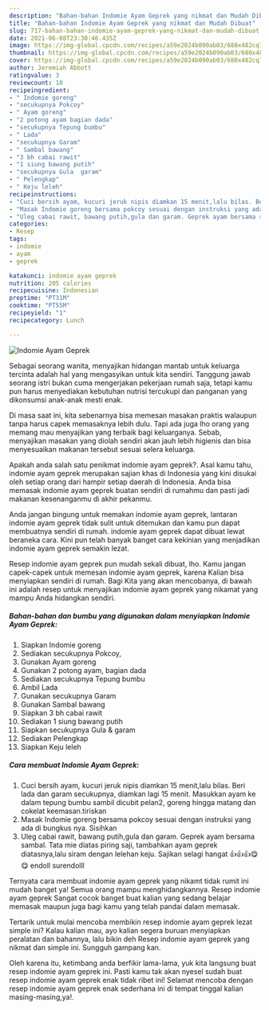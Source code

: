 ```yaml
---
description: "Bahan-bahan Indomie Ayam Geprek yang nikmat dan Mudah Dibuat"
title: "Bahan-bahan Indomie Ayam Geprek yang nikmat dan Mudah Dibuat"
slug: 717-bahan-bahan-indomie-ayam-geprek-yang-nikmat-dan-mudah-dibuat
date: 2021-06-08T23:30:46.435Z
image: https://img-global.cpcdn.com/recipes/a59e2024b090ab03/680x482cq70/indomie-ayam-geprek-foto-resep-utama.jpg
thumbnail: https://img-global.cpcdn.com/recipes/a59e2024b090ab03/680x482cq70/indomie-ayam-geprek-foto-resep-utama.jpg
cover: https://img-global.cpcdn.com/recipes/a59e2024b090ab03/680x482cq70/indomie-ayam-geprek-foto-resep-utama.jpg
author: Jeremiah Abbott
ratingvalue: 3
reviewcount: 10
recipeingredient:
- " Indomie goreng"
- "secukupnya Pokcoy"
- " Ayam goreng"
- "2 potong ayam bagian dada"
- "secukupnya Tepung bumbu"
- " Lada"
- "secukupnya Garam"
- " Sambal bawang"
- "3 bh cabai rawit"
- "1 siung bawang putih"
- "secukupnya Gula  garam"
- " Pelengkap"
- " Keju leleh"
recipeinstructions:
- "Cuci bersih ayam, kucuri jeruk nipis diamkan 15 menit,lalu bilas. Beri lada dan garam secukupnya, diamkan lagi 15 menit. Masukkan ayam ke dalam tepung bumbu sambil dicubit pelan2, goreng hingga matang dan cokelat keemasan.tiriskan"
- "Masak Indomie goreng bersama pokcoy sesuai dengan instruksi yang ada di bungkus nya. Sisihkan"
- "Uleg cabai rawit, bawang putih,gula dan garam. Geprek ayam bersama sambal. Tata mie diatas piring saji, tambahkan ayam geprek diatasnya,lalu siram dengan lelehan keju. Sajikan selagi hangat 👍👍👍😋😋 endoll surendolll"
categories:
- Resep
tags:
- indomie
- ayam
- geprek

katakunci: indomie ayam geprek 
nutrition: 205 calories
recipecuisine: Indonesian
preptime: "PT31M"
cooktime: "PT55M"
recipeyield: "1"
recipecategory: Lunch

---
```



![Indomie Ayam Geprek](https://img-global.cpcdn.com/recipes/a59e2024b090ab03/680x482cq70/indomie-ayam-geprek-foto-resep-utama.jpg)

Sebagai seorang wanita, menyajikan hidangan mantab untuk keluarga tercinta adalah hal yang mengasyikan untuk kita sendiri. Tanggung jawab seorang istri bukan cuma mengerjakan pekerjaan rumah saja, tetapi kamu pun harus menyediakan kebutuhan nutrisi tercukupi dan panganan yang dikonsumsi anak-anak mesti enak.

Di masa  saat ini, kita sebenarnya bisa memesan masakan praktis walaupun tanpa harus capek memasaknya lebih dulu. Tapi ada juga lho orang yang memang mau menyajikan yang terbaik bagi keluarganya. Sebab, menyajikan masakan yang diolah sendiri akan jauh lebih higienis dan bisa menyesuaikan makanan tersebut sesuai selera keluarga. 



Apakah anda salah satu penikmat indomie ayam geprek?. Asal kamu tahu, indomie ayam geprek merupakan sajian khas di Indonesia yang kini disukai oleh setiap orang dari hampir setiap daerah di Indonesia. Anda bisa memasak indomie ayam geprek buatan sendiri di rumahmu dan pasti jadi makanan kesenanganmu di akhir pekanmu.

Anda jangan bingung untuk memakan indomie ayam geprek, lantaran indomie ayam geprek tidak sulit untuk ditemukan dan kamu pun dapat membuatnya sendiri di rumah. indomie ayam geprek dapat dibuat lewat beraneka cara. Kini pun telah banyak banget cara kekinian yang menjadikan indomie ayam geprek semakin lezat.

Resep indomie ayam geprek pun mudah sekali dibuat, lho. Kamu jangan capek-capek untuk memesan indomie ayam geprek, karena Kalian bisa menyiapkan sendiri di rumah. Bagi Kita yang akan mencobanya, di bawah ini adalah resep untuk menyajikan indomie ayam geprek yang nikamat yang mampu Anda hidangkan sendiri.

<!--inarticleads1-->

##### Bahan-bahan dan bumbu yang digunakan dalam menyiapkan Indomie Ayam Geprek:

1. Siapkan  Indomie goreng
1. Sediakan secukupnya Pokcoy,
1. Gunakan  Ayam goreng
1. Gunakan 2 potong ayam, bagian dada
1. Sediakan secukupnya Tepung bumbu
1. Ambil  Lada
1. Gunakan secukupnya Garam
1. Gunakan  Sambal bawang
1. Siapkan 3 bh cabai rawit
1. Sediakan 1 siung bawang putih
1. Siapkan secukupnya Gula &amp; garam
1. Sediakan  Pelengkap
1. Siapkan  Keju leleh




<!--inarticleads2-->

##### Cara membuat Indomie Ayam Geprek:

1. Cuci bersih ayam, kucuri jeruk nipis diamkan 15 menit,lalu bilas. Beri lada dan garam secukupnya, diamkan lagi 15 menit. Masukkan ayam ke dalam tepung bumbu sambil dicubit pelan2, goreng hingga matang dan cokelat keemasan.tiriskan
1. Masak Indomie goreng bersama pokcoy sesuai dengan instruksi yang ada di bungkus nya. Sisihkan
1. Uleg cabai rawit, bawang putih,gula dan garam. Geprek ayam bersama sambal. Tata mie diatas piring saji, tambahkan ayam geprek diatasnya,lalu siram dengan lelehan keju. Sajikan selagi hangat 👍👍👍😋😋 endoll surendolll




Ternyata cara membuat indomie ayam geprek yang nikamt tidak rumit ini mudah banget ya! Semua orang mampu menghidangkannya. Resep indomie ayam geprek Sangat cocok banget buat kalian yang sedang belajar memasak maupun juga bagi kamu yang telah pandai dalam memasak.

Tertarik untuk mulai mencoba membikin resep indomie ayam geprek lezat simple ini? Kalau kalian mau, ayo kalian segera buruan menyiapkan peralatan dan bahannya, lalu bikin deh Resep indomie ayam geprek yang nikmat dan simple ini. Sungguh gampang kan. 

Oleh karena itu, ketimbang anda berfikir lama-lama, yuk kita langsung buat resep indomie ayam geprek ini. Pasti kamu tak akan nyesel sudah buat resep indomie ayam geprek enak tidak ribet ini! Selamat mencoba dengan resep indomie ayam geprek enak sederhana ini di tempat tinggal kalian masing-masing,ya!.

